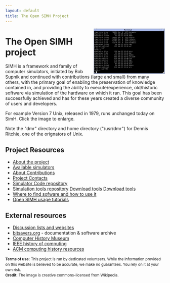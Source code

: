 ```yaml
---
layout: default
title: The Open SIMH Project
---
```


<a href="Version_7_Unix_SIMH_PDP11_Emulation_DMR.png" target="_blank"><img align="right" width="225" height="144" src="Version_7_Unix_SIMH_PDP11_Emulation_DMR_Small.png" title="Version 7 Unix running on a SimH PDP-11 emulation" alt="Terminal window running SimH"></a>

# The Open SIMH project

SIMH is a framework and family of computer simulators, initiated by Bob Supnik and continued with contributions (large and small) from many others, with the primary goal of enabling the preservation of knowledge contained in, and providing the ability to execute/experience, old/historic software via simulation of the hardware on which it ran. This goal has been successfully achieved and has for these years created a diverse community of users and developers.

For example Version 7 Unix, released in 1979, runs unchanged today on SimH. Click the image to enlarge.

Note the "dmr" directory and home directory ("/usr/dmr") for Dennis Ritchie, one of the orignators of Unix.

## Project Resources

- [About the project](about)
- [Available simulators](simulators)
- [About Contributions](contributions)
- [Project Contacts](contacts)
- [Simulator Code repository](https://github.com/{{site.simh_username}}/{{site.simh_reponame}})
- [Simulation tools repository](https://github.com/{{site.simh_username}}/{{site.simtools_reponame}})
  <a href="https://github.com/{{site.simh_username}}/{{site.simtools_reponame}}/tarball/master" class="download-button tar"><span>Download tools</span></a>
  <a href="https://github.com/{{site.simh_username}}/{{site.simtools_reponame}}/zipball/master" class="download-button zip"><span>Download tools</span></a>
- [Where to find sofware and how to use it](software)
- [Open SIMH usage tutorials](tutorials)

## External resources

- [Discussion lists and websites](community)
- [bitsavers.org](http://bitsavers.org/) - documentation & software archive
- [Computer History Museum](https://computerhistory.org/)
- [IEEE history of computing](https://www.computer.org/csdl/magazine/an)
- [ACM computing history resources](https://history.acm.org/acm-history/computing-history-resources-and-guides/computing-history-resources-and-guides-2/)

<small>**Terms of use:** This project is run by dedicated volunteers.
While the information provided on this website is believed to be accurate, we make no guarantees.
You rely on it at your own risk. </small><br />
<small>**Credit:** The image is creative commons-licensed from Wikipedia.</small>
